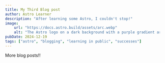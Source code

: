 ```yaml
---
title: My Third Blog post
author: Astro Learner
description: "After learning some Astro, I couldn't stop!"
image:
    url: "https://docs.astro.build/assets/arc.webp"
    alt: "The Astro logo on a dark background with a purple gradient arc."
pubDate: 2024-12-19
tags: ["astro", "blogging", "learning in public", "successes"]
---
```

More blog posts!! 